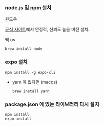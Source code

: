 ### node.js 및 npm 설치

윈도우

[공식 사이트](https://nodejs.org/ko/)에서 안정적, 신뢰도 높음 버전 설치. 

맥 os

```
brew install node
```



### expo 설치

```
npm install -g expo-cli
```



- yarn 이 없다면 (macos)

  ```
  brew install yarn
  ```



### package.json 에 있는 라이브러리 다시 설치

```
npm install
expo install
```









